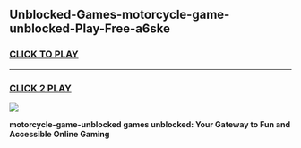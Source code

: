 
## Unblocked-Games-motorcycle-game-unblocked-Play-Free-a6ske
<h3>
<a href="https://premium76.site?title=motorcycle-game-unblocked&ref=19M">CLICK TO PLAY</a></h3>
<hr>

<h3>
<a href="https://premium76.site?title=motorcycle-game-unblocked&ref=19M">CLICK 2 PLAY</a>
  
</h3>

<a href="https://premium76.site?title=motorcycle-game-unblocked&ref=19M"><img src="https://clearcache.store/games.png"></a>


**motorcycle-game-unblocked games unblocked: Your Gateway to Fun and Accessible Online Gaming**
